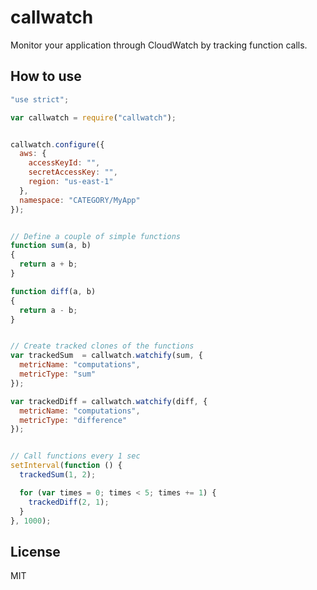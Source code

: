 callwatch
==============

Monitor your application through CloudWatch by tracking function calls.


## How to use

```javascript
"use strict";

var callwatch = require("callwatch");


callwatch.configure({
  aws: {
    accessKeyId: "",
    secretAccessKey: "",
    region: "us-east-1"
  },
  namespace: "CATEGORY/MyApp"
});


// Define a couple of simple functions
function sum(a, b)
{
  return a + b;
}

function diff(a, b)
{
  return a - b;
}


// Create tracked clones of the functions
var trackedSum  = callwatch.watchify(sum, {
  metricName: "computations", 
  metricType: "sum"
});

var trackedDiff = callwatch.watchify(diff, {
  metricName: "computations", 
  metricType: "difference"
});


// Call functions every 1 sec
setInterval(function () {
  trackedSum(1, 2);

  for (var times = 0; times < 5; times += 1) {
    trackedDiff(2, 1);
  } 
}, 1000);
```


## License

MIT
